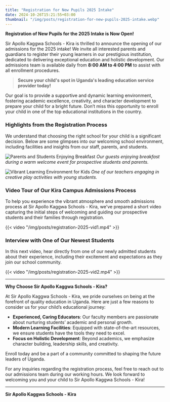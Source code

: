 ```yaml
---
title: "Registration for New Pupils 2025 Intake"
date: 2024-10-26T15:21:55+03:00
thumbnail: "/img/posts/registration-for-new-pupils-2025-intake.webp"
---
```


**Registration of New Pupils for the 2025 Intake is Now Open!**

Sir Apollo Kaggwa Schools - Kira is thrilled to announce the opening of our admissions for the 2025 intake! We invite all interested parents and guardians to register their young learners in our prestigious institution, dedicated to delivering exceptional education and holistic development. Our admissions team is available daily from **8:00 AM to 4:00 PM** to assist with all enrollment procedures.

> **Secure your child's spot in Uganda's leading education service provider today!**

Our goal is to provide a supportive and dynamic learning environment, fostering academic excellence, creativity, and character development to prepare your child for a bright future. Don’t miss this opportunity to enroll your child in one of the top educational institutions in the country.

### Highlights from the Registration Process

We understand that choosing the right school for your child is a significant decision. Below are some glimpses into our welcoming school environment, including facilities and insights from our staff, parents, and students.

![Parents and Students Enjoying Breakfast](/img/posts/registration-2025-img1.webp)
*Our guests enjoying breakfast during a warm welcome event for prospective students and parents.*

![Vibrant Learning Environment for Kids](/img/posts/registration-2025-img2.webp)
*One of our teachers engaging in creative play activities with young students.*

### Video Tour of Our Kira Campus Admissions Process

To help you experience the vibrant atmosphere and smooth admissions process at Sir Apollo Kaggwa Schools - Kira, we've prepared a short video capturing the initial steps of welcoming and guiding our prospective students and their families through registration.

{{< video "/img/posts/registration-2025-vid1.mp4" >}}

### Interview with One of Our Newest Students

In this next video, hear directly from one of our newly admitted students about their experience, including their excitement and expectations as they join our school community.

{{< video "/img/posts/registration-2025-vid2.mp4" >}}

---

**Why Choose Sir Apollo Kaggwa Schools - Kira?**

At Sir Apollo Kaggwa Schools - Kira, we pride ourselves on being at the forefront of quality education in Uganda. Here are just a few reasons to consider us for your child’s educational journey:

- **Experienced, Caring Educators**: Our faculty members are passionate about nurturing students’ academic and personal growth.
- **Modern Learning Facilities**: Equipped with state-of-the-art resources, we ensure students have the tools they need to excel.
- **Focus on Holistic Development**: Beyond academics, we emphasize character building, leadership skills, and creativity.

Enroll today and be a part of a community committed to shaping the future leaders of Uganda.

For any inquiries regarding the registration process, feel free to reach out to our admissions team during our working hours. We look forward to welcoming you and your child to Sir Apollo Kaggwa Schools - Kira!

---

**Sir Apollo Kaggwa Schools - Kira**
